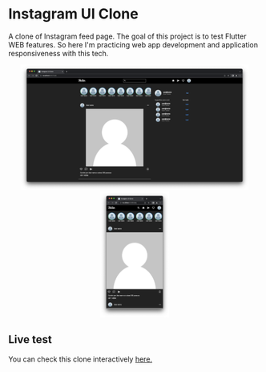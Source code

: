 <!-- description section-->

# Instagram UI Clone

<p> A clone of Instagram feed page. The goal of this project is to test Flutter WEB features. So here I'm practicing web app development and application responsiveness with this tech.</p>

<p float="left" align="center">
    <img height="250" widht="150" src="readme-images/full-screen.png">
    <img height="250" widht="150" src="readme-images/small-screen.png">
</p>

<!--Page link section-->

## Live test

<p> You can check this clone interactively <a href="#">here.</a></p>
